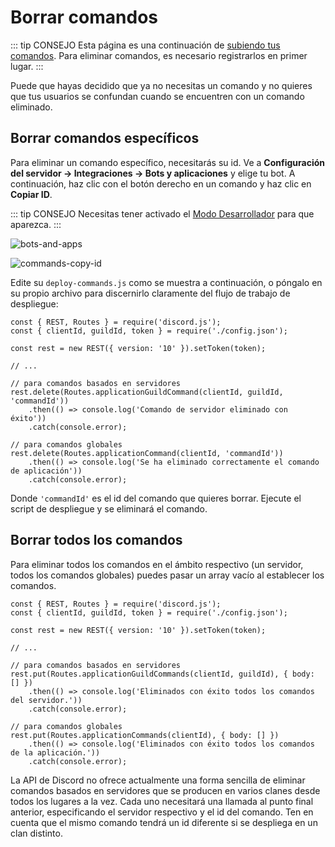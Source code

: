 # Borrar comandos

::: tip CONSEJO
Esta página es una continuación de [subiendo tus comandos](/creating-your-bot/command-deployment.md). Para eliminar comandos, es necesario registrarlos en primer lugar.
:::

Puede que hayas decidido que ya no necesitas un comando y no quieres que tus usuarios se confundan cuando se encuentren con un comando eliminado.

## Borrar comandos específicos

Para eliminar un comando específico, necesitarás su id. Ve a **Configuración del servidor -> Integraciones -> Bots y aplicaciones** y elige tu bot. A continuación, haz clic con el botón derecho en un comando y haz clic en **Copiar ID**.

::: tip CONSEJO
Necesitas tener activado el [Modo Desarrollador](https://support.discord.com/hc/articles/206346498) para que aparezca.
:::

![bots-and-apps](./images/bots-and-apps.png)

![commands-copy-id](./images/commands-copy-id.png)

Edite su `deploy-commands.js` como se muestra a continuación, o póngalo en su propio archivo para discernirlo claramente del flujo de trabajo de despliegue:

```js{9-17}
const { REST, Routes } = require('discord.js');
const { clientId, guildId, token } = require('./config.json');

const rest = new REST({ version: '10' }).setToken(token);

// ...

// para comandos basados en servidores
rest.delete(Routes.applicationGuildCommand(clientId, guildId, 'commandId'))
	.then(() => console.log('Comando de servidor eliminado con éxito'))
	.catch(console.error);

// para comandos globales
rest.delete(Routes.applicationCommand(clientId, 'commandId'))
	.then(() => console.log('Se ha eliminado correctamente el comando de aplicación'))
	.catch(console.error);
```

Donde `'commandId'` es el id del comando que quieres borrar. Ejecute el script de despliegue y se eliminará el comando.

## Borrar todos los comandos

Para eliminar todos los comandos en el ámbito respectivo (un servidor, todos los comandos globales) puedes pasar un array vacío al establecer los comandos.

```js{9-18}
const { REST, Routes } = require('discord.js');
const { clientId, guildId, token } = require('./config.json');

const rest = new REST({ version: '10' }).setToken(token);

// ...

// para comandos basados en servidores
rest.put(Routes.applicationGuildCommands(clientId, guildId), { body: [] })
	.then(() => console.log('Eliminados con éxito todos los comandos del servidor.'))
	.catch(console.error);

// para comandos globales
rest.put(Routes.applicationCommands(clientId), { body: [] })
	.then(() => console.log('Eliminados con éxito todos los comandos de la aplicación.'))
	.catch(console.error);
```

La API de Discord no ofrece actualmente una forma sencilla de eliminar comandos basados en servidores que se producen en varios clanes desde todos los lugares a la vez. Cada uno necesitará una llamada al punto final anterior, especificando el servidor respectivo y el id del comando. Ten en cuenta que el mismo comando tendrá un id diferente si se despliega en un clan distinto.
